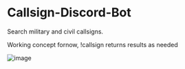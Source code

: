 # Callsign-Discord-Bot
Search military and civil callsigns. 


Working concept fornow, !callsign <CALLSIGN> returns results as needed

![image](https://github.com/user-attachments/assets/1c7fcea1-2f6b-465a-b5f8-38de5f83fc2a)
